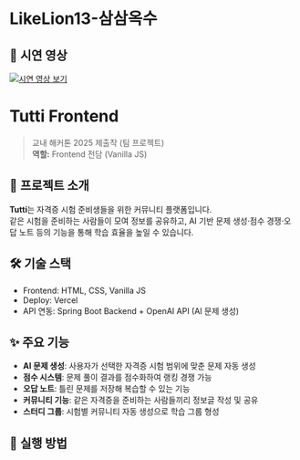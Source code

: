 # LikeLion13-삼삼옥수
## 🎥 시연 영상
[![시연 영상 보기](https://img.youtube.com/vi/XQhE6KaugZk/0.jpg)](https://youtu.be/XQhE6KaugZk)

# Tutti Frontend
> 교내 해커톤 2025 제출작 (팀 프로젝트)  
> **역할:** Frontend 전담 (Vanilla JS)

## 🚀 프로젝트 소개
**Tutti**는 자격증 시험 준비생들을 위한 커뮤니티 플랫폼입니다.  
같은 시험을 준비하는 사람들이 모여 정보를 공유하고, AI 기반 문제 생성·점수 경쟁·오답 노트 등의 기능을 통해 학습 효율을 높일 수 있습니다.

## 🛠 기술 스택
- Frontend: HTML, CSS, Vanilla JS
- Deploy: Vercel
- API 연동: Spring Boot Backend + OpenAI API (AI 문제 생성)

## ✨ 주요 기능
- **AI 문제 생성**: 사용자가 선택한 자격증 시험 범위에 맞춘 문제 자동 생성
- **점수 시스템**: 문제 풀이 결과를 점수화하여 랭킹 경쟁 가능
- **오답 노트**: 틀린 문제를 저장해 복습할 수 있는 기능
- **커뮤니티 기능**: 같은 자격증을 준비하는 사람들끼리 정보글 작성 및 공유
- **스터디 그룹**: 시험별 커뮤니티 자동 생성으로 학습 그룹 형성

## 📂 실행 방법

